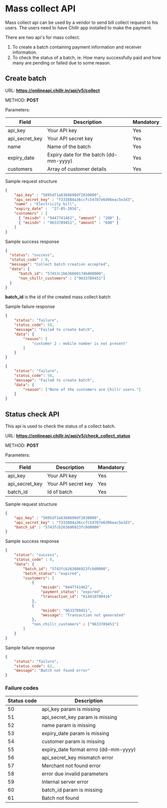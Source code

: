 # Mass collect API
Mass collect api can be used by a vendor to send bill collect request to his  users. The users need to have Chillr app installed to make the payment.

There are two api's for mass collect.

1. To create a batch containing payment information and receiver information.
2. To check the status of a batch, ie. How many successfully paid and how many are pending or failed due to some reason.

## Create batch

URL: **https://onlineapi.chillr.in/api/v5/collect**

METHOD: **POST**

Parameters:

| Field | Description | Mandatory |
| -- | -- | -- |
| api_key | Your API key | Yes |
| api_secret_key | Your API secret key | Yes |
| name | Name of the batch | Yes |
| expiry_date | Expiry date for the batch (dd-mm-yyyy) | Yes |
| customers | Array of customer details | Yes |

Sample request structure

```json
{
    "api_key" : "5695d71a6368690df2030000",
    "api_secret_key" : "f333884a36ccfc54787e6d96eac5e3d3",
    "name" : "Electricity bill",
    "expiry_date" :  "27-05-2016",
    "customers" : [
      { "msisdn" : "9447741462", "amount" : "200" }, 
      { "msisdn" : "9633789451", "amount" : "600" }
    ]
}
```

Sample success response

```json
{
  "status": "success",
  "status_code" : 0,
  "message": "Collect batch creation accepted",
  "data": {
      "batch_id": "57453c1b636869174b000000",
      "non_chillr_customers" : ["9633789451"]
  }
}
```

**batch_id** is the id of the created mass collect batch

Sample failure response

```json
{
    "status": "failure",
    "status_code": 58,
    "message": "Failed to create batch",
    "data": {
        "reason": [
            "customer 2 : mobile number is not present"
        ]
    }
}
```

```json
{
    "status": "failure",
    "status_code": 58,
    "message": "Failed to create batch",
    "data": {
        "reason": ["None of the customers are Chillr users."]
    }
}
```


## Status check API
This  api is used to check the status of a collect batch.

URL: **https://onlineapi.chillr.in/api/v5/check_collect_status**

METHOD: **POST**

Parameters:

| Field | Description | Mandatory |
| -- | -- | -- |
| api_key | Your API key | Yes |
| api_secret_key | Your API secret key  | Yes |
| batch_id | Id of batch | Yes |

Sample request structure

```json
{
    "api_key" : "5695d71a6368690df2030000",
    "api_secret_key" : "f333884a36ccfc54787e6d96eac5e3d3",
    "batch_id" : "5743fcb263686923fc0d0000"
}
```

Sample success response

```json
{
    "status": "success",
    "status_code" : 0, 
    "data": {
        "batch_id": "5743fcb263686923fc0d0000",
        "batch_status": "expired",
        "customers": [
            {
                "msisdn": "9447741462",
                "payment_status": "expired",
                "transaction_id": "614410700416"
            },
            {
                "msisdn": "9633789451",
                "message": "Transaction not generated"
            },
            "non_chillr_customers" : ["9633789451"]
        ]
    }
}
```

Sample failure response

```json
{
    "status": "failure",
    "status_code": 62,
    "message": "Batch not found error"
}
```

### Failure codes

| Status code | Description |
| -- | -- |
| 50 | api_key param is missing |
| 51 | api_secret_key param is missing |
| 52 | name param is missing |
| 53 | expiry_date param is missing |
| 54 | customer param is missing |
| 55 | expiry_date format errro (dd-mm-yyyy) |
| 56 | api_secret_key mismatch error |
| 57 | Merchant not found error |
| 58 | error due invalid parameters |
| 59 | Internal server error |
| 60 | batch_id param is missing |
| 61 | Batch not found |

